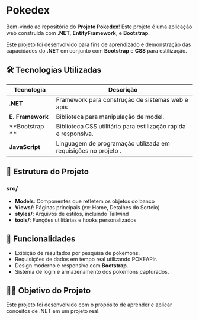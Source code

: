 # Pokedex 

Bem-vindo ao repositório do **Projeto Pokedex**! Este projeto é uma aplicação web construída com **.NET**, **EntityFramework**, e **Bootstrap**. 

Este projeto foi desenvolvido para fins de aprendizado e demonstração das capacidades do **.NET** em conjunto com **Bootstrap** e **CSS** para estilização.

## 🛠 Tecnologias Utilizadas

| Tecnologia         | Descrição                                                          |
|--------------------|--------------------------------------------------------------------|
| **.NET**           | Framework para construção de sistemas web e apis                   |
| **E. Framework**   | Biblioteca para manipulação de model.                              |
| **Bootstrap   **   | Biblioteca CSS utilitário para estilização rápida e responsiva.    |
| **JavaScript**     | Linguagem de programação utilizada em requisições no projeto .     |

## 📖 Estrutura do Projeto

### src/
- **Models**: Componentes que refletem os objetos do banco
- **Views/**: Páginas principais (ex: Home, Detalhes do Sorteio)
- **styles/**: Arquivos de estilos, incluindo Tailwind
- **tools/**: Funções utilitárias e hooks personalizados

## 🌟 Funcionalidades

- Exibição de resultados por pesquisa de pokemons.
- Requisições de dados em tempo real utilizando POKEAPIr.
- Design moderno e responsivo com **Bootstrap**.
- Sistema de login e armazenamento dos pokemons capturados.

## 🧑‍🏫 Objetivo do Projeto

Este projeto foi desenvolvido com o propósito de aprender e aplicar conceitos de .NET em um projeto real. 
